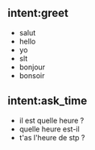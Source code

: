 ## intent:greet
- salut
- hello
- yo
- slt
- bonjour
- bonsoir

## intent:ask_time
- il est quelle heure ?
- quelle heure est-il
- t'as l'heure de stp ?
